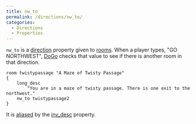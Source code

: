 ```yaml
---
title: nw_to
permalink: /directions/nw_to/
categories: 
  - Directions
  - Properties
---
```


`nw_to` is a [direction](direction) property given to
[rooms](rooms). When a player types, "GO NORTHWEST",
[DoGo](DoGo) checks that value to see if there is another
room in that direction.

    room twistypassage "A Maze of Twisty Passage"
    {
        long_desc
            "You are in a maze of twisty passage. There is one exit to the northwest."
        nw_to twistypassage2
    }

It is [aliased](alias) by the [inv_desc](inv_desc) property.
